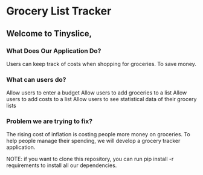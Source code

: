 # Grocery List Tracker

## Welcome to Tinyslice,

### What Does Our Application Do?
Users can keep track of costs when shopping for groceries. To save money.

### What can users do?
Allow users to enter a budget
Allow users to add groceries to a list
Allow users to add costs to a list
Allow users to see statistical data of their grocery lists

### Problem we are trying to fix?
The rising cost of inflation is costing people more money on groceries. To help people manage their spending, we will develop a grocery tracker application.

NOTE: if you want to clone this repository, you can run pip install -r requirements to install all our dependencies.
